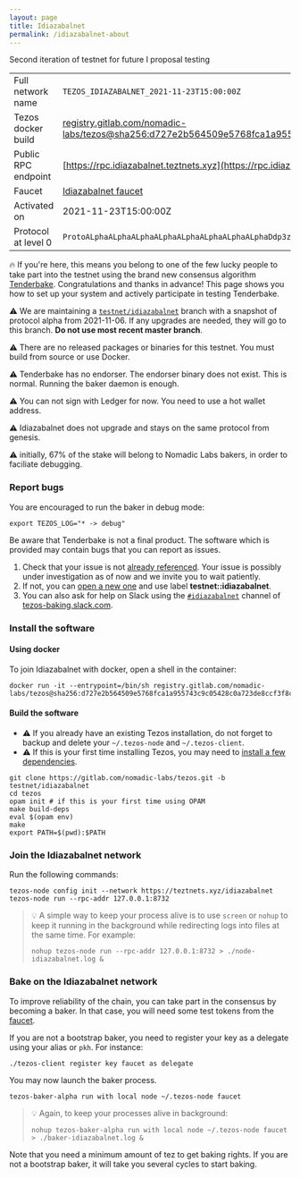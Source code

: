 ```yaml
---
layout: page
title: Idiazabalnet
permalink: /idiazabalnet-about
---
```


Second iteration of testnet for future I proposal testing

| | |
|-------|---------------------|
| Full network name | `TEZOS_IDIAZABALNET_2021-11-23T15:00:00Z` |
| Tezos docker build | [registry.gitlab.com/nomadic-labs/tezos@sha256:d727e2b564509e5768fca1a955743c9c05428c0a723de8ccf3f8cc9ba811d420](https://hub.docker.com/r/tezos/tezos/tags?page=1&ordering=last_updated&name=registry.gitlab.com/nomadic-labs/tezos@sha256:d727e2b564509e5768fca1a955743c9c05428c0a723de8ccf3f8cc9ba811d420) |
| Public RPC endpoint | [https://rpc.idiazabalnet.teztnets.xyz](https://rpc.idiazabalnet.teztnets.xyz) |
| Faucet | [Idiazabalnet faucet](https://teztnets.xyz/idiazabalnet-faucet) |
| Activated on | 2021-11-23T15:00:00Z |
| Protocol at level 0 |  `ProtoALphaALphaALphaALphaALphaALphaALphaALphaDdp3zK` |


🔥 If you're here, this means you belong to one of the few lucky people to take part into the testnet using the brand new consensus algorithm [Tenderbake](https://blog.nomadic-labs.com/a-look-ahead-to-tenderbake.html). Congratulations and thanks in advance! This page shows you how to set up your system and actively participate in testing Tenderbake.

⚠️  We are maintaining a [`testnet/idiazabalnet`](https://gitlab.com/nomadic-labs/tezos/-/tree/testnet/idiazabalnet) branch with a snapshot of protocol alpha from 2021-11-06. If any upgrades are needed, they will go to this branch. **Do not use most recent master branch**.

⚠️  There are no released packages or binaries for this testnet. You must build from source or use Docker.

⚠️  Tenderbake has no endorser. The endorser binary does not exist. This is normal. Running the baker daemon is enough.

⚠️  You can not sign with Ledger for now. You need to use a hot wallet address.

⚠️  Idiazabalnet does not upgrade and stays on the same protocol from genesis.

⚠️  initially, 67% of the stake will belong to Nomadic Labs bakers, in order to faciliate debugging.

### Report bugs

You are encouraged to run the baker in debug mode:

```
export TEZOS_LOG="* -> debug"
```

Be aware that Tenderbake is not a final product. The software which is provided may contain bugs that you can report as issues.

1. Check that your issue is not [already referenced](https://gitlab.com/tezos/tezos/-/issues?label_name[]=testnet%3A%3Aidiazabalnet). Your issue is possibly under investigation as of now and we invite you to wait patiently.
2. If not, you can [open a new one](https://gitlab.com/tezos/tezos/-/issues/new?issue%5Bmilestone_id%5D=) and use label **testnet::idiazabalnet**.
3. You can also ask for help on Slack using the [`#idiazabalnet`](https://app.slack.com/client/TAHVDMZ44/C02LCFZLPAP) channel of [tezos-baking.slack.com](https://tezos-baking.slack.com).



### Install the software

#### Using docker

To join Idiazabalnet with docker, open a shell in the container:

```
docker run -it --entrypoint=/bin/sh registry.gitlab.com/nomadic-labs/tezos@sha256:d727e2b564509e5768fca1a955743c9c05428c0a723de8ccf3f8cc9ba811d420
```

#### Build the software


- ⚠️  If you already have an existing Tezos installation, do not forget to backup and delete your `~/.tezos-node` and `~/.tezos-client`.
- ⚠️  If this is your first time installing Tezos, you may need to [install a few dependencies](https://tezos.gitlab.io/introduction/howtoget.html#setting-up-the-development-environment-from-scratch).

```
git clone https://gitlab.com/nomadic-labs/tezos.git -b testnet/idiazabalnet
cd tezos
opam init # if this is your first time using OPAM
make build-deps
eval $(opam env)
make
export PATH=$(pwd):$PATH
```

### Join the Idiazabalnet network

Run the following commands:

```
tezos-node config init --network https://teztnets.xyz/idiazabalnet
tezos-node run --rpc-addr 127.0.0.1:8732
```

> 💡 A simple way to keep your process alive is to use `screen` or `nohup` to keep it running in the background while redirecting logs into files at the same time. For example:
>
> ```bash=13
> nohup tezos-node run --rpc-addr 127.0.0.1:8732 > ./node-idiazabalnet.log &
> ```


### Bake on the Idiazabalnet network

To improve reliability of the chain, you can take part in the consensus by becoming a baker. In that case, you will need some test tokens from the [faucet](https://teztnets.xyz/idiazabalnet-faucet).

If you are not a bootstrap baker, you need to register your key as a delegate using your alias or `pkh`. For instance:
```bash=2
./tezos-client register key faucet as delegate
```

You may now launch the baker process.
```bash=3
tezos-baker-alpha run with local node ~/.tezos-node faucet
```

> 💡 Again, to keep your processes alive in background:
>
> ```bash=4
> nohup tezos-baker-alpha run with local node ~/.tezos-node faucet > ./baker-idiazabalnet.log &
> ```

Note that you need a minimum amount of tez to get baking rights. If you are not a bootstrap baker, it will take you several cycles to start baking.


